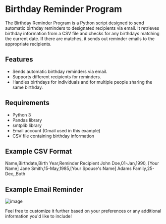 # Birthday Reminder Program

The Birthday Reminder Program is a Python script designed to send automatic birthday reminders to designated recipients via email. It retrieves birthday information from a CSV file and checks for any birthdays matching the current date. If there are matches, it sends out reminder emails to the appropriate recipients.

## Features

- Sends automatic birthday reminders via email.
- Supports different recipients for reminders.
- Handles birthdays for individuals and for multiple people sharing the same birthday.

## Requirements

- Python 3
- Pandas library
- smtplib library
- Email account (Gmail used in this example)
- CSV file containing birthday information

## Example CSV Format

Name,Birthdate,Birth Year,Reminder Recipient
John Doe,01-Jan,1990, [Your Name]
Jane Smith,15-May,1985,[Your Spouse's Name]
Adams Family,25-Dec,,Both

## Example Email Reminder
![image](https://github.com/vbageek14/birthdayreminders/assets/119551962/5140fa9c-7ff9-4681-8843-fae2346b20b6)


Feel free to customize it further based on your preferences or any additional information you'd like to include!
